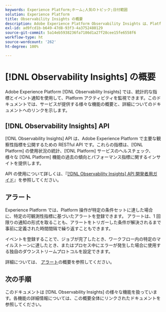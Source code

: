 ```yaml
---
keywords: Experience Platform;ホーム;人気のトピック;日付範囲
solution: Experience Platform
title: Observability Insights の概要
description: Adobe Experience Platform Observability Insights は、Platform アクティビティに主要指標を公開できる RESTful API です。これらの指標は、Platform の使用状況の統計、Platform サービスのヘルスチェック、様々な Platform 機能の過去の傾向とパフォーマンス指標に関する洞察を提供します。
exl-id: ad9fcd1b-b649-47d8-93f3-4a3752480129
source-git-commit: 5a14eb5938236fa7186d1a27f28cee15fe6558f6
workflow-type: ht
source-wordcount: '262'
ht-degree: 100%

---
```


# [!DNL Observability Insights] の概要

Adobe Experience Platform [!DNL Observability Insights] では、統計的な指標とイベント通知を使用して、Platform アクティビティを監視できます。このドキュメントでは、サービスが提供する様々な機能の概要と、詳細についてのドキュメントへのリンクを示します。

## [!DNL Observability Insights] API

[!DNL Observability Insights] API は、Adobe Experience Platform で主要な観察性指標を公開するための RESTful API です。これらの指標は、[!DNL Platform] の使用状況の統計、[!DNL Platform] サービスのヘルスチェック、様々な [!DNL Platform] 機能の過去の傾向とパフォーマンス指標に関するインサイトを提供します。

API の使用について詳しくは、『[[!DNL Observability Insights] API 開発者用ガイド](./api/overview.md)』を参照してください。

## アラート

Experience Platform では、Platform 操作が特定の条件セットに達した場合に、特定の可観測性指標に基づいたアラートを登録できます。 アラートは、1 回限りの通知の形式を取ることも、アラートをトリガーした条件が解決されるまで事前に定義された時間間隔で繰り返すこともできます。

イベントを登録することで、ジョブが完了したとき、ワークフロー内の特定のマイルストーンに達したとき、またはプロセス中にエラーが発生した場合に使用する独自のダウンストリームプロトコルを設定できます。

詳細については、 [アラート](./alerts/overview.md)の概要を参照してください。

## 次の手順

このドキュメントは [!DNL Observability Insights] の様々な機能を扱っています。各機能の詳細情報については、この概要全体にリンクされたドキュメントを参照してください。
